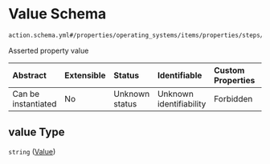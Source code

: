 # Value Schema

```txt
action.schema.yml#/properties/operating_systems/items/properties/steps/items/properties/actions/items/properties/adb:assert_prop/properties/value
```

Asserted property value

| Abstract            | Extensible | Status         | Identifiable            | Custom Properties | Additional Properties | Access Restrictions | Defined In                                                          |
| :------------------ | :--------- | :------------- | :---------------------- | :---------------- | :-------------------- | :------------------ | :------------------------------------------------------------------ |
| Can be instantiated | No         | Unknown status | Unknown identifiability | Forbidden         | Allowed               | none                | [device.schema.json*](../device.schema.json "open original schema") |

## value Type

`string` ([Value](device-properties-operating-systems-operating-system-properties-steps-step-properties-group-step-action-properties-adbassert_prop-action-properties-value.md))

